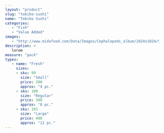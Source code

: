 ```yaml
---
layout: "product"
slug: "tobiko-sushi"
name: "Tobiko Sushi"
categories:
   - "Fish"
   - "Value Added"
images:
   - "http://www.midafood.com/Data/Images/Cephalopods_album/1024x1024/54acdb77e60ec196.jpg"
description: >
   lorem
measure: "pack"
types: 
   - name: "Fresh"
     sizes: 
     - sku: 99
       size: "Small"
       price: 200
       approx: "4 pc."
     - sku: 100
       size: "Regular"
       price: 300
       approx: "8 pc."
     - sku: 101
       size: "Large"
       price: 400
       approx: "12 pc."
---
```

